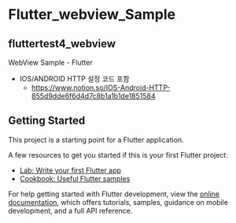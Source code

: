 # Flutter_webview_Sample
## fluttertest4_webview

WebView Sample - Flutter
- IOS/ANDROID HTTP 설정 코드 포함
  - https://www.notion.so/IOS-Android-HTTP-855d9dde6f6d4d7c8b1a1b1de1851584


## Getting Started

This project is a starting point for a Flutter application.

A few resources to get you started if this is your first Flutter project:

- [Lab: Write your first Flutter app](https://docs.flutter.dev/get-started/codelab)
- [Cookbook: Useful Flutter samples](https://docs.flutter.dev/cookbook)

For help getting started with Flutter development, view the
[online documentation](https://docs.flutter.dev/), which offers tutorials,
samples, guidance on mobile development, and a full API reference.

